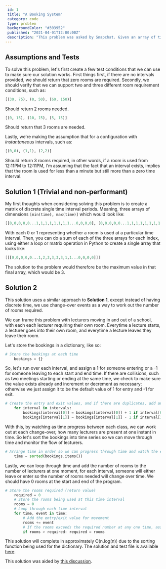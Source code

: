 ```yaml
---
 id: 1
 title: "A Booking System"
 category: code
 type: problem
 backgroundColor: "#303952"
 published: "2021-04-01T12:00:00Z"
 description: "This problem was asked by Snapchat. Given an array of time intervals (start, end) for classroom lectures (possibly overlapping), find the minimum number of rooms required. For example, given [(30, 75), (0, 50), (60, 150)], you should return 2."
---
```


## Assumptions and Tests

To solve this problem, let's first create a few test conditions that we can use to make sure our solution works. First things first, if there are no intervals provided, we should return that zero rooms are required. Secondly, we should verify that we can support two and three different room requirement conditions, such as:

```python
[(30, 75), (0, 50), (60, 150)]
```

Should return 2 rooms needed.

```python
[(0, 15), (10, 15), (5, 15)]
```

Should return that 3 rooms are needed.

Lastly, we're making the assumption that for a configuration with *instantaneous* intervals, such as:

```python
[(0,0), (1,1), (2,2)]
```

Should return 3 rooms required, in other words, if a room is used from 12:11PM to 12:11PM, I'm assuming that the fact that an interval exists, implies that the room is used for less than a minute but still more than a zero time interval.

## Solution 1 (Trivial and non-performant)

My first thoughts when considering solving this problem is to create a matrix of discrete single time interval periods. Meaning, three arrays of dimensions `[min(time), max(time)]` which would look like:

```python
[[0,0,0,0,0...1,1,1,1,1,1,1,1...0,0,0,0], [0,0,0,0,0...1,1,1,1,1,1,1,1...0,0,0,0], [0,0,0,0,0...1,1,1,1,1,1,1,1...0,0,0,0]]
```

With each 0 or 1 representing whether a room is used at a particular time interval. Then, you can do a sum of each of the three arrays for each index, using either a loop or matrix operation in Python to create a single array that looks like:

```python
[[[0,0,0,0,0...1,2,3,3,3,3,1,1...0,0,0,0]]]
```

The solution to the problem would therefore be the maximum value in that final array, which would be 3.

## Solution 2

This solution uses a similar approach to **Solution 1**, except instead of having discrete time, we use change-over events as a way to work out the number of rooms required.

We can frame this problem with lecturers moving in and out of a school, with each each lecturer requiring their own room. Everytime a lecture starts, a lecturer goes into their own room, and everytime a lecture leaves they leave their room.

Let's store the bookings in a dictionary, like so:

```python
# Store the bookings at each time 
    bookings = {}
```

So, let's run over each interval, and assign a 1 for someone entering or a -1 for someone leaving to each start and end time. If there are collisions, such as two meetings starting or ending at the same time, we check to make sure the value exists already and increment or decrement as necessary; otherwise we just assign it to be the default value of 1 for entry and -1 for exit.

```python
# Create the entry and exit values, and if there are duplicates, add another to that time interval
    for interval in intervals:
        bookings[interval[0]] = bookings[interval[0]] + 1 if interval[0] in intervals else 1 
        bookings[interval[1]] = bookings[interval[1]] - 1 if interval[1] in intervals else -1  
```

With this, by watching as time progress between each class, we can work out at each change-over, how many lecturers are present at one instant in time. So let's sort the bookings into time series so we can move through time and monitor the flow of lecturers.

```python
# Arrange time in order so we can progress through time and watch the event
    time = sorted(bookings.items())
```

Lastly, we can loop through time and add the number of rooms to the number of lecturers at one moment, for each interval, someone will either leave or enter so the number of rooms needed will change over time. We should have 0 rooms at the start and end of the program.

```python
# Store the rooms required (return value)
    required = 0
    # Store the rooms being used at this time interval
    rooms = 0
    # Loop through each time interval
    for time, event in time:
        # Add the entry/exit value for movement 
        rooms += event
        # If the rooms exceeds the required number at any one time, assign it
        if rooms > required: required = rooms 
```

This solution will complete in approximately O(n.log(n)) due to the sorting function being used for the dictionary. The solution and test file is available [here](https://github.com/designedbyjosh/daily-coding-problem/tree/master/solutions/1).

This solution was aided by [this discussion](https://gist.github.com/folksilva/46a756979a4b4cedc841fbeb3193f181).